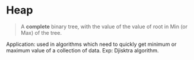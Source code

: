 # Heap

> A __complete__ binary tree, with the value of the value of root in Min (or Max) of the tree.

Application: used in algorithms which need to quickly get minimum or maximum value of a collection of data.
Exp: Djisktra algorithm.
